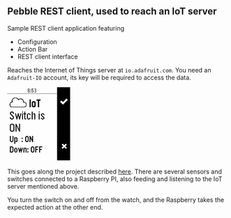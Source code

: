 ## Pebble REST client, used to reach an IoT server

Sample REST client application featuring
- Configuration
- Action Bar
- REST client interface

Reaches the Internet of Things server at `io.adafruit.com`. You need an `Adafruit-IO` account, its key will be
required to access the data.

![IoT switch](switch.png)

This goes along the project described [here](https://github.com/OlivierLD/node.pi#iot-demo).
There are several sensors and switches connected to a Raspberry PI, also feeding and listening to the IoT server mentioned above.

You turn the switch on and off from the watch, and the Raspberry takes the expected action at the other end.